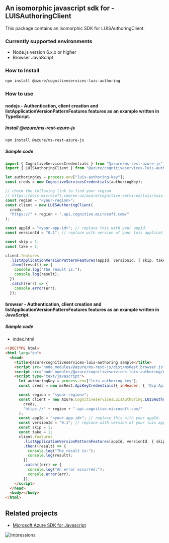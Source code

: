 ## An isomorphic javascript sdk for - LUISAuthoringClient

This package contains an isomorphic SDK for LUISAuthoringClient.

### Currently supported environments

- Node.js version 6.x.x or higher
- Browser JavaScript

### How to Install

```bash
npm install @azure/cognitiveservices-luis-authoring
```

### How to use

#### nodejs - Authentication, client creation and listApplicationVersionPatternFeatures features as an example written in TypeScript.

##### Install @azure/ms-rest-azure-js

```bash
npm install @azure/ms-rest-azure-js
```

##### Sample code

```typescript
import { CognitiveServicesCredentials } from "@azure/ms-rest-azure-js";
import { LUISAuthoringClient } from "@azure/cognitiveservices-luis-authoring";

let authoringKey = process.env["luis-authoring-key"];
const creds = new CognitiveServicesCredentials(authoringKey);

// check the following link to find your region
// https://docs.microsoft.com/en-us/azure/cognitive-services/luis/luis-reference-regions
const region = "<your-region>";
const client = new LUISAuthoringClient(
  creds,
  "https://" + region + ".api.cognitive.microsoft.com/"
);

const appId = "<your-app-id>"; // replace this with your appId.
const versionId = "0.1"; // replace with version of your luis application. Initial value will be 0.1

const skip = 1;
const take = 1;

client.features
  .listApplicationVersionPatternFeatures(appId, versionId, { skip, take })
  .then((result) => {
    console.log("The result is:");
    console.log(result);
  })
  .catch((err) => {
    console.error(err);
  });
```

#### browser - Authentication, client creation and listApplicationVersionPatternFeatures features as an example written in JavaScript.


##### Sample code

- index.html

```html
<!DOCTYPE html>
<html lang="en">
  <head>
    <title>@azure/cognitiveservices-luis-authoring sample</title>
    <script src="node_modules/@azure/ms-rest-js/dist/msRest.browser.js"></script>
    <script src="node_modules/@azure/cognitiveservices-luis-authoring/dist/cognitiveservices-luis-authoring.js"></script>
    <script type="text/javascript">
      let authoringKey = process.env["luis-authoring-key"];
      const creds = new msRest.ApiKeyCredentials({ inHeader: { 'Ocp-Apim-Subscription-Key': authoringKey } });

      const region = "<your-region>";
      const client = new Azure.CognitiveservicesLuisAuthoring.LUISAuthoringClient(
        creds,
        "https://" + region + ".api.cognitive.microsoft.com/"
      );
      const appId = "<your-app-id>"; // replace this with your appId.
      const versionId = "0.1"; // replace with version of your luis application. Initial value will be 0.1
      const skip = 1;
      const take = 1;
      client.features
        .listApplicationVersionPatternFeatures(appId, versionId, { skip, take })
        .then((result) => {
          console.log("The result is:");
          console.log(result);
        })
        .catch((err) => {
          console.log("An error occurred:");
          console.error(err);
        });
    </script>
  </head>
  <body></body>
</html>
```

## Related projects

- [Microsoft Azure SDK for Javascript](https://github.com/Azure/azure-sdk-for-js)

![Impressions](https://azure-sdk-impressions.azurewebsites.net/api/impressions/azure-sdk-for-js%2Fsdk%2Fcognitiveservices%2Fcognitiveservices-luis-authoring%2FREADME.png)
